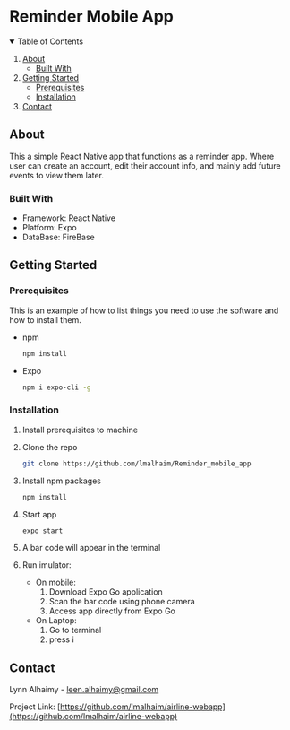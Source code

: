 # Reminder Mobile App


<!-- TABLE OF CONTENTS -->
<details open="open">
  <summary>Table of Contents</summary>
  <ol>
    <li>
      <a href="#about-the-project">About</a>
      <ul>
        <li><a href="#built-with">Built With</a></li>
      </ul>
    </li>
    <li>
      <a href="#getting-started">Getting Started</a>
      <ul>
        <li><a href="#prerequisites">Prerequisites</a></li>
        <li><a href="#installation">Installation</a></li>
      </ul>
    </li>
    <li><a href="#contact">Contact</a></li>
  </ol>
</details>



<!-- ABOUT THE PROJECT -->
## About 

This a simple React Native app that functions as a reminder app. Where user can create an account, edit their account info, and mainly add future events to view them later. 

### Built With

* Framework: React Native
* Platform: Expo 
* DataBase: FireBase

<!-- GETTING STARTED -->
## Getting Started


### Prerequisites

This is an example of how to list things you need to use the software and how to install them.
* npm
  ```sh
  npm install 
  ```
* Expo
  ```sh
  npm i expo-cli -g
  ```

### Installation

1. Install prerequisites to machine 
2. Clone the repo
   ```sh
   git clone https://github.com/lmalhaim/Reminder_mobile_app
   ```
3. Install npm packages
   ```sh
   npm install
   ```
4. Start app
   ```sh
   expo start
   ```
5. A bar code will appear in the terminal 

6. Run imulator: 
    * On mobile: 
        1. Download Expo Go application 
        2. Scan the bar code using phone camera 
        3. Access app directly from Expo Go 
    * On Laptop: 
        1. Go to terminal 
        2. press i 

<!-- CONTACT -->
## Contact

Lynn Alhaimy - leen.alhaimy@gmail.com

Project Link: [https://github.com/lmalhaim/airline-webapp](https://github.com/lmalhaim/airline-webapp)
